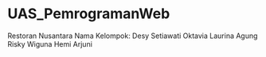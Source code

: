 # UAS_PemrogramanWeb
Restoran Nusantara
Nama Kelompok: Desy Setiawati
               Oktavia Laurina
               Agung Risky Wiguna
               Hemi Arjuni
